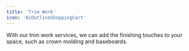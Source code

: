 ```yaml
---
title: 'Trim Work'
icon: 'AiOutlineShoppingCart'
---
```


With our trim work services, we can add the finishing touches to your space, such as crown molding and baseboards.

